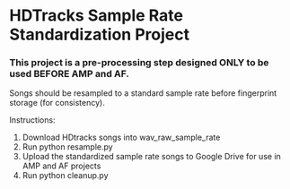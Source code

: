 # HDTracks Sample Rate Standardization Project

### This project is a pre-processing step designed ONLY to be used BEFORE AMP and AF. 
Songs should be resampled to a standard sample rate before fingerprint storage (for consistency).

Instructions:
1. Download HDtracks songs into wav_raw_sample_rate
2. Run python resample.py
3. Upload the standardized sample rate songs to Google Drive for use in AMP and AF projects
4. Run python cleanup.py
